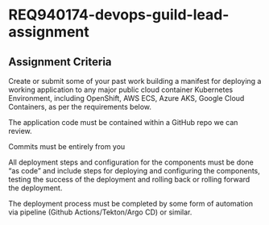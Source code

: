 # REQ940174-devops-guild-lead-assignment

## Assignment Criteria

Create or submit some of your past work building a manifest for deploying a 
working application to any major public cloud container Kubernetes Environment, 
including OpenShift, AWS ECS, Azure AKS, Google Cloud Containers, as per the 
requirements below.

The application code must be contained within a GitHub repo we can review.

Commits must be entirely from you

All deployment steps and configuration for the components must be done “as code”
and include steps for deploying and configuring the components, testing the 
success of the deployment and rolling back or rolling forward the deployment.

The deployment process must be completed by some form of automation via pipeline
(Github Actions/Tekton/Argo CD) or similar.

